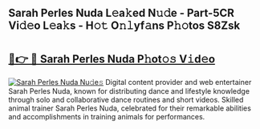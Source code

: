 ## Sarah Perles Nuda L𝚎a𝚔ed N𝚞𝚍e - Part-5CR Vi𝚍𝚎o L𝚎a𝚔s - H𝚘𝚝 O𝚗𝚕yf𝚊ns P𝚑𝚘tos S8Zsk

# <h2><a href="http://kf5vco6.oniu.top/?m=Sarah+Perles+Nuda">🔗👉 🔴 Sarah Perles Nuda P𝚑ot𝚘𝚜 V𝚒d𝚎o</a></h2>

[![Sarah Perles Nuda Nu𝚍e𝚜](https://i.imgur.com/0qMVB7G.gif)](http://kf5vco6.oniu.top/?m=Sarah+Perles+Nuda)
Digital content provider and web entertainer Sarah Perles Nuda, known for distributing dance and lifestyle knowledge through solo and collaborative dance routines and short videos. Skilled animal trainer Sarah Perles Nuda, celebrated for their remarkable abilities and accomplishments in training animals for performances.  
